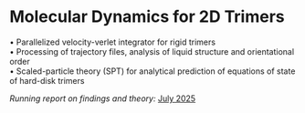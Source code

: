 # $\textbf{Molecular Dynamics for 2D Trimers}$

  • $\text{Parallelized velocity-verlet integrator for rigid trimers}$\
  • $\text{Processing of trajectory files, analysis of liquid structure and orientational order}$\
  • $\text{Scaled-particle theory (SPT) for analytical prediction of equations of state of hard-disk trimers}$
  
$\textit{Running report on findings and theory:}$  [July 2025](https://drive.google.com/file/d/1Hn-c4JQkghMjLR84hISf_FqBBlLFT62q/view?usp=sharing)

